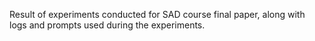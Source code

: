 Result of experiments conducted for SAD course final paper, along with logs and prompts used during the experiments.
